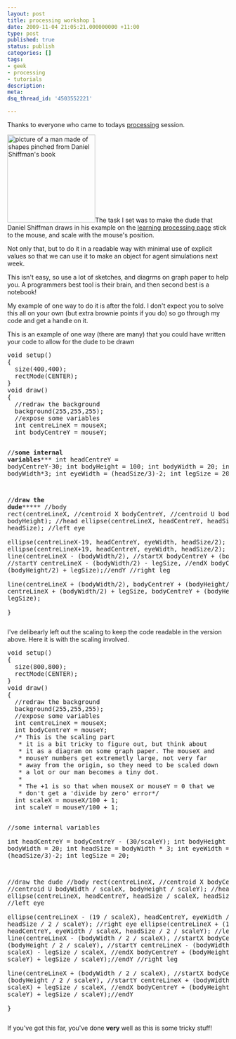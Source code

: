 ```yaml
---
layout: post
title: processing workshop 1
date: 2009-11-04 21:05:21.000000000 +11:00
type: post
published: true
status: publish
categories: []
tags:
- geek
- processing
- tutorials
description:
meta:
dsq_thread_id: '4503552221'

---
```

<p>Thanks to everyone who came to todays <a href="http://www.processing.org">processing</a> session.</p>
<p><a href="http://processing.org/learning/drawing/"><img class="alignleft" src="{{ site.baseurl }}/assets/1.11.jpg" alt="picture of a man made of shapes pinched from Daniel Shiffman's book" width="200" height="200" /></a>The task I set was to make the dude that Daniel Shiffman draws in his example on the <a href="http://processing.org/learning/drawing/"> learning processing page</a> stick to the mouse, and scale with the mouse's position.</p>
<p>Not only that, but to do it in a readable way with minimal use of explicit values so that we can use it to make an object for agent simulations next week.</p>
<p>This isn't easy, so use a lot of sketches, and diagrms on graph paper to help you. A programmers best tool is their brain, and then second best is a notebook!</p>
<p>My example of one way to do it is after the fold. I don't expect you to solve this all on your own (but extra brownie points if you do) so go through my code and get a handle on it.</p>
<p><!--more--></p>
<p>This is an example of one way (there are many) that you could have written your code to allow for the dude to be drawn</p>
<pre name="code" class="java">
void setup()
{
  size(400,400);
  rectMode(CENTER);
}
void draw()
{
  //redraw the background
  background(255,255,255);
  //expose some variables
  int centreLineX = mouseX;
  int bodyCentreY = mouseY;

  //********some internal variables***********
  int headCentreY = bodyCentreY-30;
  int bodyHeight = 100;
  int bodyWidth = 20;
  int headSize = bodyWidth*3;
  int eyeWidth = (headSize/3)-2;
  int legSize = 20;

  //**********draw the dude***************
  //body
  rect(centreLineX, //centroid X
       bodyCentreY, //centroid U
       bodyWidth,
       bodyHeight);
  //head
  ellipse(centreLineX,
          headCentreY,
          headSize,
          headSize);
  //left eye        
  ellipse(centreLineX-19, 
          headCentreY, 
          eyeWidth, 
          headSize/2); 
  //right eye
  ellipse(centreLineX+19, 
          headCentreY, 
          eyeWidth,
          headSize/2); 
  //left leg
  line(centreLineX - (bodyWidth/2),            //startX
       bodyCentreY + (bodyHeight/2),           //startY
       centreLineX - (bodyWidth/2) - legSize,  //endX
       bodyCentreY + (bodyHeight/2) + legSize);//endY
  //right leg       
  line(centreLineX + (bodyWidth/2), 
       bodyCentreY + (bodyHeight/2),
       centreLineX + (bodyWidth/2) + legSize,
       bodyCentreY + (bodyHeight/2) + legSize);        
}
</pre>
<p>I've delibearly left out the scaling to keep the code readable in the version above. Here it is with the scaling involved.</p>
<pre name="code" class="java">void setup()
{
  size(800,800);
  rectMode(CENTER);
}
void draw()
{
  //redraw the background
  background(255,255,255);
  //expose some variables
  int centreLineX = mouseX;
  int bodyCentreY = mouseY;
  /* This is the scaling part
   * it is a bit tricky to figure out, but think about 
   * it as a diagram on some graph paper. The mouseX and 
   * mouseY numbers get extremetly large, not very far 
   * away from the origin, so they need to be scaled down 
   * a lot or our man becomes a tiny dot.
   *
   * The +1 is so that when mouseX or mouseY = 0 that we 
   * don't get a 'divide by zero' error*/
  int scaleX = mouseX/100 + 1;
  int scaleY = mouseY/100 + 1;
  
  //some internal variables  
  int headCentreY = bodyCentreY - (30/scaleY);
  int bodyHeight = 100;
  int bodyWidth = 20;
  int headSize = bodyWidth * 3;
  int eyeWidth = (headSize/3)-2;
  int legSize = 20;
  
  //draw the dude
  //body
  rect(centreLineX, //centroid X
       bodyCentreY, //centroid U
       bodyWidth / scaleX,
       bodyHeight / scaleY);
  //head
  ellipse(centreLineX,
          headCentreY,
          headSize / scaleX,
          headSize / scaleY);
  //left eye        
  ellipse(centreLineX - (19 / scaleX), 
          headCentreY, 
          eyeWidth / scaleX, 
          headSize / 2 / scaleY); 
  //right eye
  ellipse(centreLineX + (19 / scaleX), 
          headCentreY, 
          eyeWidth / scaleX,
          headSize / 2 / scaleY); 
  //left leg
  line(centreLineX - (bodyWidth  / 2 / scaleX), //startX
       bodyCentreY + (bodyHeight / 2 / scaleY), //startY
       centreLineX - (bodyWidth  / 2 / scaleX) - legSize / scaleX,  //endX
       bodyCentreY + (bodyHeight / 2 / scaleY) + legSize / scaleY);//endY
  //right leg       
  line(centreLineX + (bodyWidth  / 2 / scaleX), //startX
       bodyCentreY + (bodyHeight / 2 / scaleY), //startY
       centreLineX + (bodyWidth  / 2 / scaleX) + legSize / scaleX,  //endX
       bodyCentreY + (bodyHeight / 2 / scaleY) + legSize / scaleY);//endY       
}
</pre>
<p>If you've got this far, you've done <strong>very</strong> well as this is some tricky stuff!</p>
